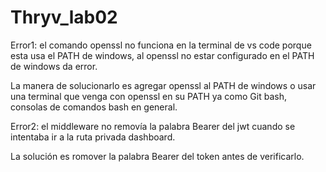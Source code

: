 # Thryv_lab02

Error1: el comando openssl no funciona en la terminal de vs code porque esta usa el PATH 
de windows, al openssl no estar configurado en el PATH de windows da error.

La manera de solucionarlo es agregar openssl al PATH de windows o usar una terminal
que venga con openssl en su PATH ya como Git bash, consolas de comandos bash en general.

Error2: el middleware no removía la palabra Bearer del jwt cuando se intentaba ir a la ruta privada dashboard.

La solución es romover la palabra Bearer del token antes de verificarlo.